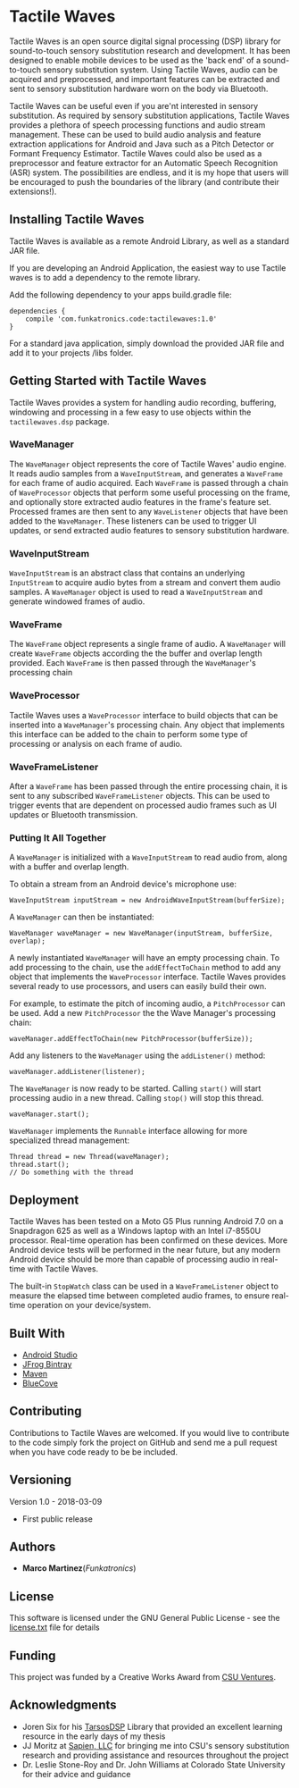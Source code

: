 # Tactile Waves

Tactile Waves is an open source digital signal processing (DSP) library for sound-to-touch sensory 
substitution research and development. It has been designed to enable mobile devices to be used as 
the 'back end' of a sound-to-touch sensory substitution system. Using Tactile Waves, audio can be 
acquired and preprocessed, and important features can be extracted and sent to sensory substitution 
hardware worn on the body via Bluetooth. 

Tactile Waves can be useful even if you are'nt interested in sensory substitution. As required by 
sensory substitution applications, Tactile Waves provides a plethora of speech processing functions 
and audio stream management. These can be used to build audio analysis and feature extraction 
applications for Android and Java such as a Pitch Detector or Formant Frequency Estimator. Tactile
Waves could also be used as a preprocessor and feature extractor for an Automatic Speech Recognition
(ASR) system. The possibilities are endless, and it is my hope that users will be encouraged to push
the boundaries of the library (and contribute their extensions!).

## Installing Tactile Waves

Tactile Waves is available as a remote Android Library, as well as a standard JAR file.  

If you are developing an Android Application, the easiest way to use Tactile waves is to add a 
dependency to the remote library.

Add the following dependency to your apps build.gradle file:

```
dependencies {
    compile 'com.funkatronics.code:tactilewaves:1.0'
}
```

For a standard java application, simply download the provided JAR file and add it to your projects 
/libs folder.

## Getting Started with Tactile Waves

Tactile Waves provides a system for handling audio recording, buffering, windowing and processing in 
a few easy to use objects within the `tactilewaves.dsp` package. 

### WaveManager

The `WaveManager` object represents the core of Tactile Waves' audio engine. It reads audio samples 
from a `WaveInputStream`, and generates a `WaveFrame` for each frame of audio acquired. Each 
`WaveFrame` is passed through a chain of `WaveProcessor` objects that perform some useful processing
on the frame, and optionally store extracted audio features in the frame's feature set. Processed 
frames are then sent to any `WaveListener` objects that have been added to the `WaveManager`. These 
listeners can be used to trigger UI updates, or send extracted audio features to sensory 
substitution hardware.

### WaveInputStream

`WaveInputStream` is an abstract class that contains an underlying `InputStream` to acquire audio 
bytes from a stream and convert them audio samples. A `WaveManager` object is used to read a 
`WaveInputStream` and generate windowed frames of audio.

### WaveFrame

The `WaveFrame` object represents a single frame of audio. A `WaveManager` will create `WaveFrame` 
objects according the the buffer and overlap length provided. Each `WaveFrame` is then passed 
through the `WaveManager`'s processing chain

### WaveProcessor

Tactile Waves uses a `WaveProcessor` interface to build objects that can be inserted into a 
`WaveManager`'s processing chain. Any object that implements this interface can be added to the 
chain to perform some type of processing or analysis on each frame of audio.

### WaveFrameListener

After a `WaveFrame` has been passed through the entire processing chain, it is sent to any 
subscribed `WaveFrameListener` objects. This can be used to trigger events that are dependent on 
processed audio frames such as UI updates or Bluetooth transmission. 

### Putting It All Together
 
A `WaveManager` is initialized with a `WaveInputStream` to read audio from, along with a buffer and overlap length.

To obtain a stream from an Android device's microphone use:
```
WaveInputStream inputStream = new AndroidWaveInputStream(bufferSize);
```
A `WaveManager` can then be instantiated:
```
WaveManager waveManager = new WaveManager(inputStream, bufferSize, overlap);
```
A newly instantiated `WaveManager` will have an empty processing chain. To add processing to the 
chain, use the `addEffectToChain` method to add any object that implements the `WaveProcessor` 
interface. Tactile Waves provides several ready to use processors, and users can easily build their 
own.

For example, to estimate the pitch of incoming audio, a `PitchProcessor` can be used. Add a new 
`PitchProcessor` the the Wave Manager's processing chain:
```
waveManager.addEffectToChain(new PitchProcessor(bufferSize));
```
Add any listeners to the `WaveManager` using the `addListener()` method:
```
waveManager.addListener(listener);
```
The `WaveManager` is now ready to be started. Calling `start()` will start processing audio in a new
thread. Calling `stop()` will stop this thread.
```
waveManager.start();
```
`WaveManager` implements the `Runnable` interface allowing for more specialized thread management:
```
Thread thread = new Thread(waveManager);
thread.start();
// Do something with the thread
```

## Deployment

Tactile Waves has been tested on a Moto G5 Plus running Android 7.0 on a Snapdragon 625 as well as a
Windows laptop with an Intel i7-8550U processor. Real-time operation has been confirmed on these 
devices. More Android device tests will be performed in the near future, but any modern Android 
device should be more than capable of processing audio in real-time with Tactile Waves. 

The built-in `StopWatch` class can be used in a `WaveFrameListener` object to measure the elapsed
time between completed audio frames, to ensure real-time operation on your device/system.

## Built With

* [Android Studio](https://developer.android.com/studio/index.html)
* [JFrog Bintray](https://bintray.com/)
* [Maven](https://maven.apache.org/)
* [BlueCove](http://bluecove.org/)

## Contributing

Contributions to Tactile Waves are welcomed. If you would live to contribute to the code simply fork the project on GitHub and send me a pull request when you have code ready to be be included. 

## Versioning

Version 1.0 - 2018-03-09
* First public release


## Authors

* **Marco Martinez**(*Funkatronics*)

## License

This software is licensed under the GNU General Public License - see the [license.txt](license.txt) file for details

## Funding

This project was funded by a Creative Works Award from [CSU Ventures](http://csuventures.org/).

## Acknowledgments

* Joren Six for his [TarsosDSP](https://github.com/JorenSix/TarsosDSP) Library that provided an excellent learning resource in the early days of my thesis
* JJ Moritz at [Sapien, LLC](http://www.sapienllc.com/) for bringing me into CSU's sensory substitution research and providing assistance and resources throughout the project
* Dr. Leslie Stone-Roy and Dr. John Williams at Colorado State University for their advice and guidance
